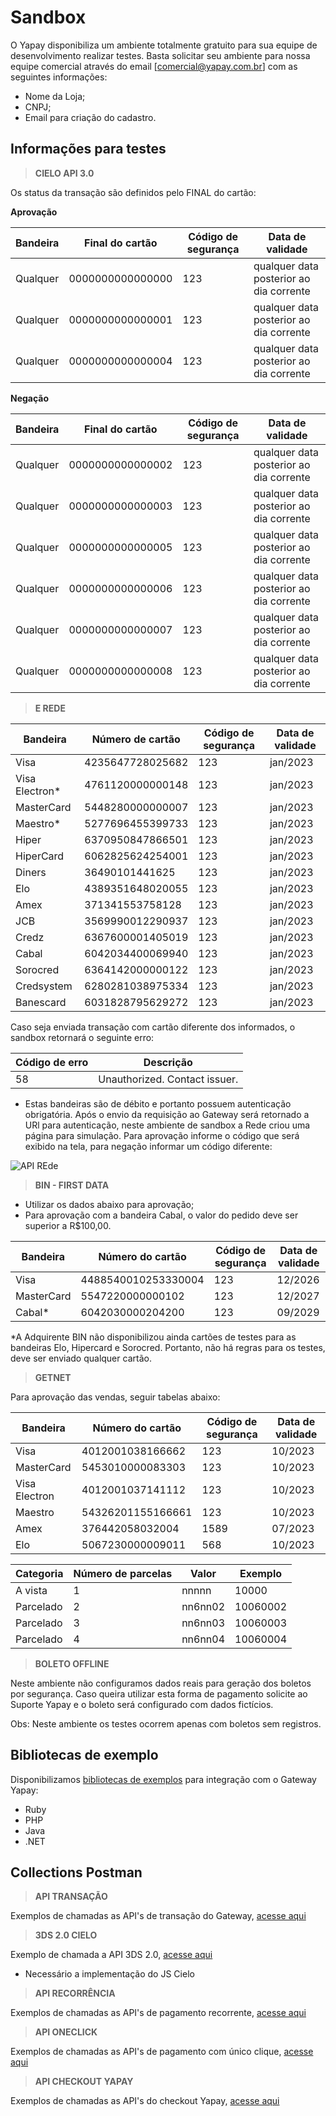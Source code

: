 # Sandbox

O Yapay disponibiliza um ambiente totalmente gratuito para sua equipe de desenvolvimento realizar testes. Basta solicitar seu ambiente para nossa equipe comercial através do email [comercial@yapay.com.br] com as seguintes informações:

* Nome da Loja;
* CNPJ;
* Email para criação do cadastro.

## Informações para testes

>**CIELO API 3.0**

Os status da transação são definidos pelo FINAL do cartão:

**Aprovação**

Bandeira | Final do cartão | Código de segurança | Data de validade
-------- | ---------------- | ------------------- | ----------------
Qualquer | 0000000000000000 | 123 | qualquer data posterior ao dia corrente
Qualquer | 0000000000000001 | 123 | qualquer data posterior ao dia corrente
Qualquer | 0000000000000004 | 123 | qualquer data posterior ao dia corrente

**Negação**

Bandeira | Final do cartão | Código de segurança | Data de validade
-------- | ---------------- | ------------------- | ----------------
Qualquer | 0000000000000002 | 123 | qualquer data posterior ao dia corrente
Qualquer | 0000000000000003 | 123 | qualquer data posterior ao dia corrente
Qualquer | 0000000000000005 | 123 | qualquer data posterior ao dia corrente
Qualquer | 0000000000000006 | 123 | qualquer data posterior ao dia corrente
Qualquer | 0000000000000007 | 123 | qualquer data posterior ao dia corrente
Qualquer | 0000000000000008 | 123 | qualquer data posterior ao dia corrente


> **E REDE**


Bandeira | Número de cartão | Código de segurança | Data de validade
-------- | ---------------- | ------------------- | ----------------
Visa | 4235647728025682 | 123 | jan/2023
Visa Electron* | 4761120000000148 | 123 | jan/2023
MasterCard | 5448280000000007 | 123 | jan/2023
Maestro* | 5277696455399733 | 123 | jan/2023
Hiper | 6370950847866501 | 123 | jan/2023
HiperCard | 6062825624254001 | 123 | jan/2023
Diners | 36490101441625 | 123 | jan/2023
Elo | 4389351648020055 | 123 | jan/2023
Amex | 371341553758128 | 123 | jan/2023
JCB | 3569990012290937 | 123 | jan/2023
Credz | 6367600001405019 | 123 | jan/2023
Cabal | 6042034400069940 | 123 | jan/2023
Sorocred | 6364142000000122 | 123 | jan/2023
Credsystem | 6280281038975334 | 123 | jan/2023
Banescard | 6031828795629272 | 123 | jan/2023

Caso seja enviada transação com cartão diferente dos informados, o sandbox retornará o seguinte erro:

Código de erro | Descrição
------------ | -----------
58 | Unauthorized. Contact issuer.

* Estas bandeiras são de débito e portanto possuem autenticação obrigatória. Após o envio da requisição ao Gateway será retornado a URl para autenticação, neste ambiente de sandbox a Rede criou uma página para simulação.
Para aprovação informe o código que será exibido na tela, para negação informar um código diferente:

![API REde](/images/telampi.png "Rede")


> **BIN - FIRST DATA**

* Utilizar os dados abaixo para aprovação;
* Para aprovação com a bandeira Cabal, o valor do pedido deve ser superior a R$100,00.

Bandeira | Número do cartão | Código de segurança | Data de validade
-------- | ---------------- | ------------------ | ----------------
Visa |	4488540010253330004 |	123 |	12/2026
MasterCard |	5547220000000102 |	123 |	12/2027
Cabal*	| 6042030000204200 |	123 |	09/2029

*A Adquirente BIN não disponibilizou ainda cartões de testes para as bandeiras Elo, Hipercard e Sorocred. Portanto, não há regras para os testes, deve ser enviado qualquer cartão.

> **GETNET**

Para aprovação das vendas, seguir tabelas abaixo:

Bandeira  | Número do cartão |	Código de segurança |	Data de validade
--------- | -------------------- | ----------------| -----------
Visa |	4012001038166662 |	123	| 10/2023
MasterCard |	5453010000083303 |	123	 |10/2023
Visa Electron | 4012001037141112 | 123 | 10/2023
Maestro | 54326201155166661 | 123 | 10/2023
Amex | 376442058032004 | 1589 | 07/2023
Elo | 5067230000009011 | 568 | 10/2023


Categoria  |	Número de parcelas |	Valor |	Exemplo
--------- | ------------ | --------- | ---------
A vista|	1 |	nnnnn	|10000
Parcelado|	2|	nn6nn02	|10060002
Parcelado|	3|	nn6nn03	|10060003
Parcelado|	4|	nn6nn04	|10060004

> **BOLETO OFFLINE**

Neste ambiente não configuramos dados reais para geração dos boletos por segurança. Caso queira utilizar esta forma de pagamento solicite ao Suporte Yapay e o boleto será configurado com dados fictícios.

Obs: Neste ambiente os testes ocorrem apenas com boletos sem registros.

<!-- *> **INTERMEDIADORES DE PAGAMENTO**

Para testes com este meio de pagamento é preciso possuir cadastro com a instituição financeira. -->

## Bibliotecas de exemplo

Disponibilizamos [bibliotecas de exemplos](https://github.com/YapayPagamentos/integracao_gateway) para integração com o Gateway Yapay:

- Ruby
- PHP
- Java
- .NET

## Collections Postman

> **API TRANSAÇÃO**

Exemplos de chamadas as API's de transação do Gateway, [acesse aqui](https://www.getpostman.com/collections/fab35ade5eb63509da4b)

> **3DS 2.0 CIELO**

Exemplo de chamada a API 3DS 2.0, [acesse aqui](https://www.getpostman.com/collections/139de1e111de992645db)
* Necessário a implementação do JS Cielo

> **API RECORRÊNCIA**

Exemplos de chamadas as API's de pagamento recorrente, [acesse aqui](https://www.getpostman.com/collections/0738bd472eeae610dea9)

> **API ONECLICK**

Exemplos de chamadas as API's de pagamento com único clique, [acesse aqui](https://www.getpostman.com/collections/7c690e31400dfcbfcac9)

> **API CHECKOUT YAPAY**

Exemplos de chamadas as API's do checkout Yapay, [acesse aqui](https://www.getpostman.com/collections/4c07442480fb955054f0)

